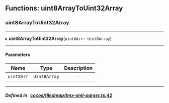 ## Functions: uint8ArrayToUint32Array

### uint8ArrayToUint32Array


___
▸ **uint8ArrayToUint32Array**(`uint8Arr: Uint8Array`)
___


#### Parameters

| Name | Type | Description |
| :------: | :------: | :------: |
| `uint8Arr` | `Uint8Array` | - |


___


##### Defined in &nbsp;   [cocos/tiledmap/tmx-xml-parser.ts:42](https://github.com/cocos-creator/engine/blob/c7bf6b8a9/cocos/tiledmap/tmx-xml-parser.ts#L42)&nbsp;

